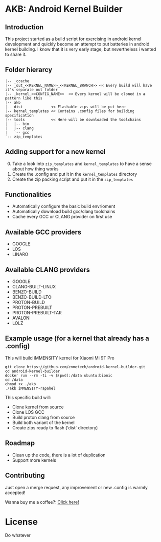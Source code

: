 # AKB: Android Kernel Builder

## Introduction
This project started as a build script for exercising in android kernel development and quickly become an attempt to put batteries in android kernel building. I know that it is very early stage, but nevertheless i wanted to share it.

## Folder hierarcy
```
|-- _ccache  
|-- _out_<<KERNEL_NAME>>_<<KERNEL_BRANCH>> << Every build will have it's separate out folder
|-- _kernel_<<CONFIG_NAME>>  << Every kernel will be cloned in a pattern like this
|-- akb
|-- dist             << Flashable zips will be put here
|-- kernel_templates << Contains .config files for building specification
|-- tools            << Here will be downloaded the toolchains
|   |-- bin
|   |-- clang
|   `-- gcc
`-- zip_templates
```
## Adding support for a new kernel
0. Take a look into ```zip_templates``` and ```kernel_templates``` to have a sense about how thing works
1. Create the .config and put it in the ```kernel_templates``` directory
2. Create the zip packing script and put it in the ```zip_templates```

## Functionalities
- Automatically configure the basic build envrioment
- Automatically download build gcc/clang toolchains
- Cache every GCC or CLANG provider on first use

## Available GCC providers
- GOOGLE
- LOS
- LINARO

## Available CLANG providers
- GOOGLE
- CLANG-BUILT-LINUX
- BENZO-BUILD 
- BENZO-BUILD-LTO
- PROTON-BUILD
- PROTON-PREBUILT
- PROTON-PREBUILT-TAR
- AVALON
- LOLZ

## Example usage (for a kernel that already has a .config)
This will build iMMENSITY kernel for Xiaomi Mi 9T Pro
```
git clone https://github.com/ennetech/android-kernel-builder.git
cd android-kernel-builder
docker run --rm -ti -v $(pwd):/data ubuntu:bionic
cd /data
chmod +x ./akb
./akb iMMENSITY-rapahel
```
This specific build will:
- Clone kernel from source
- Clone LOS GCC
- Build proton clang from source
- Build both variant of the kernel
- Create zips ready to flash ('dist' directory)

## Roadmap
- Clean up the code, there is a lot of duplication
- Support more kernels

## Contributing
Just open a merge request, any improvement or new .config is warmly accepted!

Wanna buy me a coffee?: [Click here!](https://www.paypal.com/cgi-bin/webscr?cmd=_donations&business=3A3BGU6A4MXRU&currency_code=EUR&source=url)

# License
Do whatever